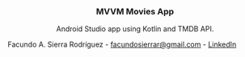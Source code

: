 <a name="readme-top"></a>



<!-- PROJECT LOGO -->
<br />
<div align="center">

<h3 align="center">MVVM Movies App</h3>

  <p align="center">
    Android Studio app using Kotlin and TMDB API.
  </p>
</div>

Facundo A. Sierra Rodríguez - facundosierrar@gmail.com - [LinkedIn](https://www.linkedin.com/in/facundo-a-sierra-rodr%C3%ADguez-b94429210)